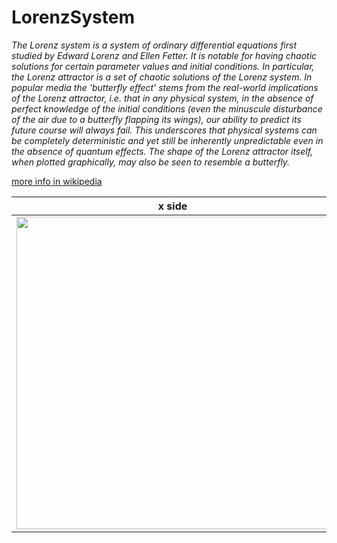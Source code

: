 

  
# LorenzSystem

*The Lorenz system is a system of ordinary differential equations first studied by Edward Lorenz and Ellen Fetter. It is notable for having chaotic solutions for certain parameter values and initial conditions. In particular, the Lorenz attractor is a set of chaotic solutions of the Lorenz system. In popular media the 'butterfly effect' stems from the real-world implications of the Lorenz attractor, i.e. that in any physical system, in the absence of perfect knowledge of the initial conditions (even the minuscule disturbance of the air due to a butterfly flapping its wings), our ability to predict its future course will always fail. This underscores that physical systems can be completely deterministic and yet still be inherently unpredictable even in the absence of quantum effects. The shape of the Lorenz attractor itself, when plotted graphically, may also be seen to resemble a butterfly.* 

<a href = "https://en.wikipedia.org/wiki/Lorenz_system"> more info in wikipedia</a>
<div align="center">
  
|  x side      | z side
|--------------|----------------|
|<img width =500 src="https://github.com/ranon-rat/LorenzSystem/blob/main/xy.png?raw=true">| <img width=500 src="https://github.com/ranon-rat/LorenzSystem/blob/main/zy.png?raw=true">|
</div>
